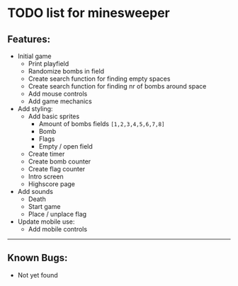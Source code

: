 # TODO list for minesweeper

## Features:
* Initial game
  * Print playfield
  * Randomize bombs in field
  * Create search function for finding empty spaces
  * Create search function for finding nr of bombs around space
  * Add mouse controls
  * Add game mechanics
* Add styling:
  * Add basic sprites
    * Amount of bombs fields `[1,2,3,4,5,6,7,8]`
    * Bomb
    * Flags
    * Empty / open field
  * Create timer
  * Create bomb counter
  * Create flag counter
  * Intro screen
  * Highscore page
* Add sounds
  * Death
  * Start game
  * Place / unplace flag
* Update mobile use:
  * Add mobile controls
---
## Known Bugs:
*   Not yet found